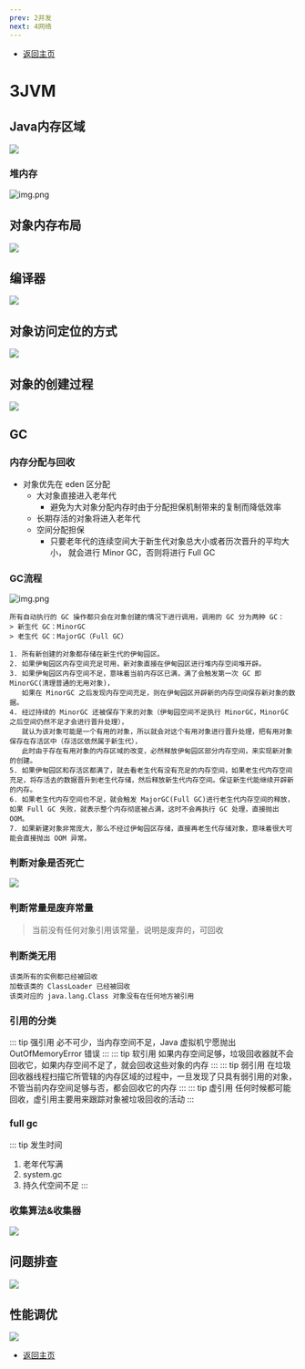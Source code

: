 ```yaml
---
prev: 2并发
next: 4网络
---
```

* [返回主页](../home.md)
# 3JVM
## Java内存区域
![](../../picture/1/3Java内存区域.png)
### 堆内存
![img.png](../../picture/1/3堆内存.png)
## 对象内存布局
![](../../picture/1/3对象内存布局.png)

## 编译器
![](../../picture/1/3编译器.png)

## 对象访问定位的方式
![](../../picture/1/3对象访问定位的方式.png)

## 对象的创建过程
![](../../picture/1/3对象的创建过程.png)

## GC
### 内存分配与回收
+ 对象优先在 eden 区分配
	+ 大对象直接进入老年代
		+ 避免为大对象分配内存时由于分配担保机制带来的复制而降低效率
	+ 长期存活的对象将进入老年代
	+ 空间分配担保
		+ 只要老年代的连续空间大于新生代对象总大小或者历次晋升的平均大小， 就会进行 Minor GC，否则将进行 Full GC
### GC流程
![img.png](../../picture/1/3gc流程.png)
```text
所有自动执行的 GC 操作都只会在对象创建的情况下进行调用，调用的 GC 分为两种 GC：
> 新生代 GC：MinorGC
> 老生代 GC：MajorGC（Full GC）
 
1. 所有新创建的对象都存储在新生代的伊甸园区。
2. 如果伊甸园区内存空间充足可用，新对象直接在伊甸园区进行堆内存空间堆开辟。
3. 如果伊甸园区内存空间不足，意味着当前内存区已满，满了会触发第一次 GC 即 MinorGC(清理普通的无用对象)，
   如果在 MinorGC 之后发现内存空间充足，则在伊甸园区开辟新的内存空间保存新对象的数据。
4. 经过持续的 MinorGC 还被保存下来的对象（伊甸园空间不足执行 MinorGC，MinorGC 之后空间仍然不足才会进行晋升处理），
   就认为该对象可能是一个有用的对象，所以就会对这个有用对象进行晋升处理，把有用对象保存在存活区中（存活区依然属于新生代），
   此时由于存在有用对象的内存区域的改变，必然释放伊甸园区部分内存空间，来实现新对象的创建。
5. 如果伊甸园区和存活区都满了，就去看老生代有没有充足的内存空间，如果老生代内存空间充足，将存活去的数据晋升到老生代存储，然后释放新生代内存空间。保证新生代能继续开辟新的内存。
6. 如果老生代内存空间也不足，就会触发 MajorGC(Full GC)进行老生代内存空间的释放，如果 Full GC 失败，就表示整个内存彻底被占满，这时不会再执行 GC 处理，直接抛出 OOM。
7. 如果新建对象非常庞大，那么不经过伊甸园区存储，直接再老生代存储对象，意味着很大可能会直接抛出 OOM 异常。
```
### 判断对象是否死亡
![](../../picture/1/3判断对象是否死亡.png)
### 判断常量是废弃常量
> 当前没有任何对象引用该常量，说明是废弃的，可回收

### 判断类无用
```text
该类所有的实例都已经被回收
加载该类的 ClassLoader 已经被回收
该类对应的 java.lang.Class 对象没有在任何地方被引用
```

### 引用的分类
::: tip 强引用
必不可少，当内存空间不足，Java 虚拟机宁愿抛出 OutOfMemoryError 错误
:::
::: tip 软引用
如果内存空间足够，垃圾回收器就不会回收它，如果内存空间不足了，就会回收这些对象的内存
:::
::: tip 弱引用
在垃圾回收器线程扫描它所管辖的内存区域的过程中，一旦发现了只具有弱引用的对象，不管当前内存空间足够与否，都会回收它的内存
:::
::: tip 虚引用
任何时候都可能回收，虚引用主要用来跟踪对象被垃圾回收的活动
:::

### full gc
::: tip 发生时间
1. 老年代写满<br>
2. system.gc<br>
3. 持久代空间不足
:::

### 收集算法&收集器
![](../../picture/1/3GC.png)

## 问题排查
![](../../picture/1/3问题排查.png)

## 性能调优
![](../../picture/1/3性能调优.png)


* [返回主页](../home.md)